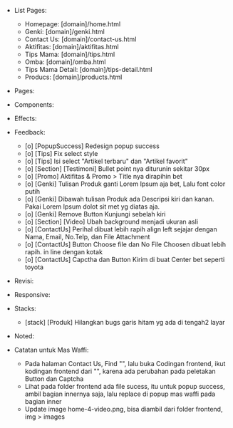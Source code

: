 - List Pages:
  - Homepage: [domain]/home.html
  - Genki: [domain]/genki.html
  - Contact Us: [domain]/contact-us.html
  - Aktifitas: [domain]/aktifitas.html
  - Tips Mama: [domain]/tips.html
  - Omba: [domain]/omba.html
  - Tips Mama Detail: [domain]/tips-detail.html
  - Producs: [domain]/products.html

- Pages:

- Components:

- Effects:
  
- Feedback:
  - [o] [PopupSuccess] Redesign popup success
  - [o] [Tips] Fix select style
  - [o] [Tips] Isi select "Artikel terbaru" dan "Artikel favorit"
  - [o] [Section] [Testimoni] Bullet point nya diturunin sekitar 30px
  - [o] [Promo] Aktifitas & Promo > Title nya dirapihin bet
  - [o] [Genki] Tulisan Produk ganti Lorem Ipsum aja bet, Lalu font color putih
  - [o] [Genki] Dibawah tulisan Produk ada Descripsi kiri dan kanan. Pakai Lorem Ipsum dolot sit met yg diatas aja.
  - [o] [Genki] Remove Button Kunjungi sebelah kiri
  - [o] [Section] [Video] Ubah background menjadi ukuran asli
  - [o] [ContactUs] Perihal dibuat lebih rapih align left sejajar dengan Nama, Email, No.Telp, dan File Attachment
  - [o] [ContactUs] Button Choose file dan No File Choosen dibuat lebih rapih. in line dengan kotak
  - [o] [ContactUs] Capctha dan Button Kirim di buat Center bet seperti toyota

- Revisi:

- Responsive:

- Stacks:
  - [stack] [Produk] Hilangkan bugs garis hitam yg ada di tengah2 layar

- Noted:

- Catatan untuk Mas Waffi:
  - Pada halaman Contact Us, Find "<!-- descr -->",
  lalu buka Codingan frontend, ikut kodingan frontend dari "<!-- descr -->",
  karena ada perubahan pada peletakan Button dan Captcha
  - Lihat pada folder frontend ada file sucess, itu untuk popup success,
  ambil bagian innernya saja, lalu replace di popup mas waffi pada bagian inner
  - Update image home-4-video.png, bisa diambil dari folder frontend, img > images